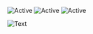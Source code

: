 ![Active](https://img.shields.io/badge/Langages-Python-yellow) ![Active](https://img.shields.io/badge/Experience-Beginner-orange) ![Active](https://img.shields.io/badge/%F0%9F%8C%8C-Fran%C3%A7ais%20%2F%20English%20%2F%20Nederlands%20-red)

 

![Text](https://media.discordapp.net/attachments/656474352560111636/746381603537944606/Doctors_silhouette_banner_B.jpg)



